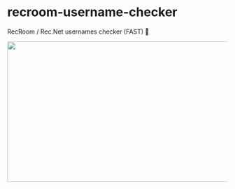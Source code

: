 # recroom-username-checker
RecRoom / Rec.Net usernames checker (FAST) 🌲

<img src="https://cdn.discordapp.com/attachments/1041080852462973008/1046097194022883328/image.png" height="321" width="560" >
